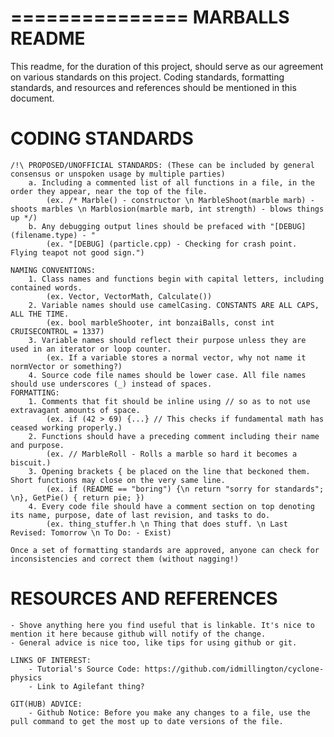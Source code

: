 ===============
MARBALLS README
===============

This readme, for the duration of this project, should serve as our agreement on various standards on this project.
Coding standards, formatting standards, and resources and references should be mentioned in this document.

CODING STANDARDS
================

	/!\ PROPOSED/UNOFFICIAL STANDARDS: (These can be included by general consensus or unspoken usage by multiple parties)
		a. Including a commented list of all functions in a file, in the order they appear, near the top of the file.
			(ex. /* Marble() - constructor \n MarbleShoot(marble marb) - shoots marbles \n Marblosion(marble marb, int strength) - blows things up */)
		b. Any debugging output lines should be prefaced with "[DEBUG] (filename.type) - "
			(ex. "[DEBUG] (particle.cpp) - Checking for crash point. Flying teapot not good sign.")
		
	NAMING CONVENTIONS:
		1. Class names and functions begin with capital letters, including contained words.
			(ex. Vector, VectorMath, Calculate())
		2. Variable names should use camelCasing. CONSTANTS ARE ALL CAPS, ALL THE TIME.
			(ex. bool marbleShooter, int bonzaiBalls, const int CRUISECONTROL = 1337)
		3. Variable names should reflect their purpose unless they are used in an iterator or loop counter.
			(ex. If a variable stores a normal vector, why not name it normVector or something?)
		4. Source code file names should be lower case. All file names should use underscores (_) instead of spaces.
	FORMATTING:
		1. Comments that fit should be inline using // so as to not use extravagant amounts of space.
			(ex. if (42 > 69) {...} // This checks if fundamental math has ceased working properly.)
		2. Functions should have a preceding comment including their name and purpose.
			(ex. // MarbleRoll - Rolls a marble so hard it becomes a biscuit.)
		3. Opening brackets { be placed on the line that beckoned them. Short functions may close on the very same line.
			(ex. if (README == "boring") {\n return "sorry for standards"; \n}, GetPie() { return pie; })
		4. Every code file should have a comment section on top denoting its name, purpose, date of last revision, and tasks to do.
			(ex. thing_stuffer.h \n Thing that does stuff. \n Last Revised: Tomorrow \n To Do: - Exist)
	
	Once a set of formatting standards are approved, anyone can check for inconsistencies and correct them (without nagging!)
	
RESOURCES AND REFERENCES
========================
	- Shove anything here you find useful that is linkable. It's nice to mention it here because github will notify of the change.
	- General advice is nice too, like tips for using github or git.
	
	LINKS OF INTEREST:
		- Tutorial's Source Code: https://github.com/idmillington/cyclone-physics
		- Link to Agilefant thing?
	
	GIT(HUB) ADVICE:
		- Github Notice: Before you make any changes to a file, use the pull command to get the most up to date versions of the file.
		